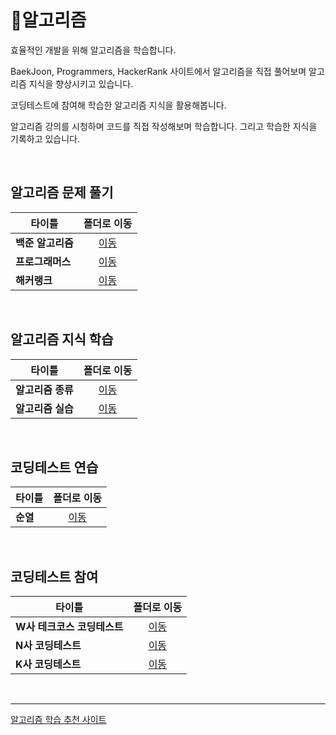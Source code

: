 # 🔶알고리즘
효율적인 개발을 위해 알고리즘을 학습합니다.   

BaekJoon, Programmers, HackerRank 사이트에서 알고리즘을 직접 풀어보며 알고리즘 지식을 향상시키고 있습니다.   

코딩테스트에 참여해 학습한 알고리즘 지식을 활용해봅니다.   

알고리즘 강의를 시청하며 코드를 직접 작성해보며 학습합니다. 그리고 학습한 지식을 기록하고 있습니다.   

<br/>

## 알고리즘 문제 풀기
|타이틀|폴더로 이동|
|---|:---:|
|**백준 알고리즘**|[이동](https://github.com/Hschan2/Algorithm-Study/tree/master/BaekJoon)|
|**프로그래머스**|[이동](https://github.com/Hschan2/Algorithm-Study/tree/master/Programmers)|
|**해커랭크**|[이동](https://github.com/Hschan2/Algorithm-Study/tree/master/HackerRank/Easy)|

<br/>

## 알고리즘 지식 학습
|타이틀|폴더로 이동|
|---|:---:|
|**알고리즘 종류**|[이동](https://github.com/Hschan2/Algorithm-Study/blob/master/AlgorithmKnowledge)|
|**알고리즘 실습**|[이동](https://github.com/Hschan2/Algorithm-Study/tree/master/AlgorithmPractice)|

<br/>

## 코딩테스트 연습
|타이틀|폴더로 이동|
|---|:---:|
|**순열**|[이동](https://github.com/Hschan2/Algorithm-Study/blob/master/BaekJoon/%EC%BD%94%EB%94%A9%ED%85%8C%EC%8A%A4%ED%8A%B8%EB%8C%80%EB%B9%84/%EC%97%B0%EC%8A%B5/%EC%88%9C%EC%97%B4.js)|

<br/>

## 코딩테스트 참여
|타이틀|폴더로 이동|
|---|:---:|
|**W사 테크코스 코딩테스트**|[이동](https://github.com/Hschan2/Algorithm-Study/tree/master/etc/W%EC%82%AC%20%EC%BD%94%EB%94%A9%ED%85%8C%EC%8A%A4%ED%8A%B8)|
|**N사 코딩테스트**|[이동](https://github.com/Hschan2/Algorithm-Study/tree/master/etc/N%EC%82%AC%20%EC%BD%94%EB%94%A9%ED%85%8C%EC%8A%A4%ED%8A%B8)|
|**K사 코딩테스트**|[이동](https://github.com/Hschan2/Algorithm-Study/tree/master/etc/K%EC%82%AC%20%EC%BD%94%EB%94%A9%ED%85%8C%EC%8A%A4%ED%8A%B8)|

<br/>
<hr/>
   
[알고리즘 학습 추천 사이트](https://github.com/Hschan2/Algorithm-Study/blob/master/Algorithm%20Study%20Sites.md)

<!-- ## 🔶알고리즘 문제풀기
### 백준의 알고리즘
* 입출력과 사칙연산 [Link](https://www.acmicpc.net/step/1)
* if문 [Link](https://www.acmicpc.net/step/4)
* for문 [Link](https://www.acmicpc.net/step/3)
* while문 [Link](https://www.acmicpc.net/step/2)
* 실습 1 [Link](https://www.acmicpc.net/step/48)
* 1차원 배열 [Link](https://www.acmicpc.net/step/6)
* 함수 [Link](https://www.acmicpc.net/step/5)
* 문자열 [Link](https://www.acmicpc.net/step/7)
* 수학 1 [Link](https://www.acmicpc.net/step/8)
* 수학 2 [Link](https://www.acmicpc.net/step/10)
* 재귀 [Link](https://www.acmicpc.net/step/19)
* 백준 알고리즘 필수 문제 [Link](https://github.com/Hschan2/Algorithm-Study/tree/master/BaekJoon/%EB%B0%B1%EC%A4%80%20%ED%95%84%EC%88%98%20%EC%BD%94%EC%8A%A4)
    * [그 외](https://github.com/Hschan2/Algorithm-Study/tree/master/BaekJoon/%EB%B0%B1%EC%A4%80%20%ED%95%84%EC%88%98%20%EB%AC%B8%EC%A0%9C/%EA%B7%B8%20%EC%99%B8)
    * [그래프]()
    * [그리디]()
    * [동적 프로그래밍](https://github.com/Hschan2/Algorithm-Study/tree/master/BaekJoon/%EB%B0%B1%EC%A4%80%20%ED%95%84%EC%88%98%20%EB%AC%B8%EC%A0%9C/%EB%8F%99%EC%A0%81%ED%94%84%EB%A1%9C%EA%B7%B8%EB%9E%98%EB%B0%8D)
    * [분할 정복](https://github.com/Hschan2/Algorithm-Study/tree/master/BaekJoon/%EB%B0%B1%EC%A4%80%20%ED%95%84%EC%88%98%20%EB%AC%B8%EC%A0%9C/%EB%B6%84%ED%95%A0%EC%A0%95%EB%B3%B5)
    * [완전 탐색]()
    * [이분 탐색 및 삼분 탐색]()
    * [입출력](https://github.com/Hschan2/Algorithm-Study/tree/master/BaekJoon/%EB%B0%B1%EC%A4%80%20%ED%95%84%EC%88%98%20%EC%BD%94%EC%8A%A4/%EC%9E%85%EC%B6%9C%EB%A0%A5)

### 프로그래머스 [Link](https://programmers.co.kr/learn/challenges)
* LEVEL 1 단계 46개 문제 해결
* LEVEL 2 단계 16개 문제 해결

### 해커랭크 [Link](https://www.hackerrank.com/)
* Easy 단계

## ⭐코딩테스트
* NTEST (N사 코딩테스트) [Link](https://github.com/Hschan2/Algorithm-Study/blob/master/etc/NTEST.js)
* TEST1 (K사 코딩테스트) [Link](https://github.com/Hschan2/Algorithm-Study/blob/master/etc/TEST1.js)
* KCTest (K사 자회사 코딩테스트) [Link](https://github.com/Hschan2/Algorithm-Study/blob/master/etc/KCTest.js)
* NetTest (N사 코딩테스트) [Link](https://github.com/Hschan2/Algorithm-Study/blob/master/etc/NetTest.js)
* WaTest_1 (W사 테크코스 코딩테스트) [Link](https://github.com/Hschan2/Algorithm-Study/blob/master/etc/WaTest_1.js)
* WaTest_2 (W사 테크코스 코딩테스트) [Link](https://github.com/Hschan2/Algorithm-Study/blob/master/etc/WaTest_2.js)
* WaTest_3 (W사 테크코스 코딩테스트) [Link](https://github.com/Hschan2/Algorithm-Study/blob/master/etc/WaTest_3.js)
* WaTest_4 (W사 테크코스 코딩테스트) [Link](https://github.com/Hschan2/Algorithm-Study/blob/master/etc/WaTest_4.js)

## 💡알고리즘 지식
* Bellman-Ford Algorithm (벨만 포드 알고리즘) [Link](https://github.com/Hschan2/Algorithm-Study/blob/master/AlgorithmKnowledge/Bellman-Ford%20Algorithm.js)
* Greedy (그리디 알고리즘) [Link](https://github.com/Hschan2/Algorithm-Study/blob/master/AlgorithmKnowledge/Greedy.js)
* Priority Queue (우선 순위 큐) [Link](https://github.com/Hschan2/Algorithm-Study/blob/master/AlgorithmKnowledge/Priority%20Queue.py)
* Search Algorithm (탐색 알고리즘) [Link](https://github.com/Hschan2/Algorithm-Study/blob/master/AlgorithmKnowledge/SearchAlgorithm.js)
* Tree Algorithm (트리 알고리즘) [Link](https://github.com/Hschan2/Algorithm-Study/blob/master/AlgorithmKnowledge/TreeAlgorithm.md)
* Dijkstra Algorithm (다익스트라 알고리즘) [Link](https://github.com/Hschan2/Algorithm-Study/blob/master/AlgorithmKnowledge/Dijkstra%20Algorithm.md)

## 💎알고리즘 실습
* 이진 탐색 (Java) [Link](https://github.com/Hschan2/Algorithm-Study/tree/master/AlgorithmPractice/binarysearch)
* 다익스트라 알고리즘 (Java) [Link](https://github.com/Hschan2/Algorithm-Study/blob/master/AlgorithmPractice/Dijkstra%20Algorithm.java)
* 다익스트라 알고리즘 (Javascript) [Link](https://github.com/Hschan2/Algorithm-Study/blob/master/AlgorithmPractice/Dijkstra%20Algorithm.js)

## 코딩테스트 알고리즘 연습
* [순열](https://github.com/Hschan2/Algorithm-Study/blob/master/BaekJoon/%EC%BD%94%EB%94%A9%ED%85%8C%EC%8A%A4%ED%8A%B8%EB%8C%80%EB%B9%84/%EC%97%B0%EC%8A%B5/%EC%88%9C%EC%97%B4.js)

## 알고리즘 학습 추천 사이트 [Link](https://github.com/Hschan2/Algorithm-Study/blob/master/Algorithm%20Study%20Sites.md) -->